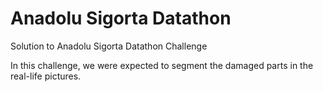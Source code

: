 # Anadolu Sigorta Datathon
Solution to Anadolu Sigorta Datathon Challenge

In this challenge, we were expected to segment the damaged parts in the real-life pictures.
